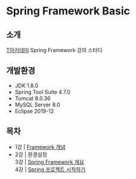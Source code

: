 # Spring Framework Basic

## 소개
[T아카데미](https://tacademy.skplanet.com/live/player/onlineLectureDetail.action?seq=88) Spring Framework 강의 스터디

## 개발환경
* JDK 1.8.0
* Spring Tool Suite 4.7.0
* Tomcat 8.0.36
* MySQL Server 8.0
* Eclipse 2019-12

## 목차
* 1강 | [Framework 개념](https://github.com/jiwoo-kimm/study-spring-framework-basic/blob/master/Lecture%20Note/Lec-01-Framework%20%EA%B0%9C%EB%85%90.md)<br>
* 2강 | 환경설정<br>
3강 | [Spring Framework 개요](https://github.com/jiwoo-kimm/study-spring-framework-basic/blob/master/Lecture%20Note/Lec-03-Spring%20%ED%94%84%EB%A0%88%EC%9E%84%EC%9B%8C%ED%81%AC%20%EA%B0%9C%EC%9A%94.md)<br>
4강 | [Spring 프로젝트 시작하기](https://github.com/jiwoo-kimm/study-spring-framework-basic/blob/master/Lecture%20Note/Lec-04-Spring%20%ED%94%84%EB%A1%9C%EC%A0%9D%ED%8A%B8%20%EC%8B%9C%EC%9E%91%ED%95%98%EA%B8%B0.md)
